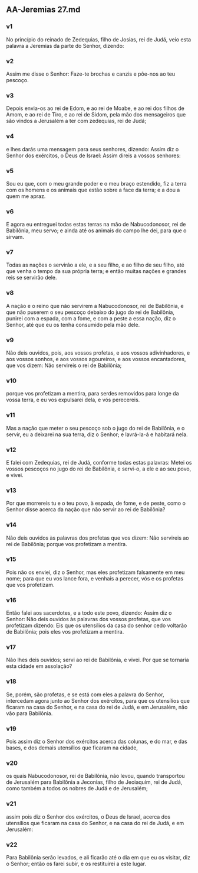 ## AA-Jeremias 27.md
### v1
 No princípio do reinado de Zedequias, filho de Josias, rei de Judá, veio esta palavra a Jeremias da parte do Senhor, dizendo:
### v2
 Assim me disse o Senhor: Faze-te brochas e canzis e põe-nos ao teu pescoço.
### v3
 Depois envia-os ao rei de Edom, e ao rei de Moabe, e ao rei dos filhos de Amom, e ao rei de Tiro, e ao rei de Sidom, pela mão dos mensageiros que são vindos a Jerusalém a ter com zedequias, rei de Judá;
### v4
 e lhes darás uma mensagem para seus senhores, dizendo: Assim diz o Senhor dos exércitos, o Deus de Israel: Assim direis a vossos senhores:
### v5
 Sou eu que, com o meu grande poder e o meu braço estendido, fiz a terra com os homens e os animais que estão sobre a face da terra; e a dou a quem me apraz.
### v6
 E agora eu entreguei todas estas terras na mão de Nabucodonosor, rei de Babilônia, meu servo; e ainda até os animais do campo lhe dei, para que o sirvam.
### v7
 Todas as nações o servirão a ele, e a seu filho, e ao filho de seu filho, até que venha o tempo da sua própria terra; e então muitas nações e grandes reis se servirão dele.
### v8
 A nação e o reino que não servirem a Nabucodonosor, rei de Babilônia, e que não puserem o seu pescoço debaixo do jugo do rei de Babilônia, punirei com a espada, com a fome, e com a peste a essa nação, diz o Senhor, até que eu os tenha consumido pela mão dele.
### v9
 Não deis ouvidos, pois, aos vossos profetas, e aos vossos adivinhadores, e aos vossos sonhos, e aos vossos agoureiros, e aos vossos encantadores, que vos dizem: Não servireis o rei de Babilônia;
### v10
 porque vos profetizam a mentira, para serdes removidos para longe da vossa terra, e eu vos expulsarei dela, e vós perecereis.
### v11
 Mas a nação que meter o seu pescoço sob o jugo do rei de Babilônia, e o servir, eu a deixarei na sua terra, diz o Senhor; e lavrá-la-á e habitará nela.
### v12
 E falei com Zedequias, rei de Judá, conforme todas estas palavras: Metei os vossos pescoços no jugo do rei de Babilônia, e servi-o, a ele e ao seu povo, e vivei.
### v13
 Por que morrereis tu e o teu povo, à espada, de fome, e de peste, como o Senhor disse acerca da nação que não servir ao rei de Babilônia?
### v14
 Não deis ouvidos às palavras dos profetas que vos dizem: Não servireis ao rei de Babilônia; porque vos profetizam a mentira.
### v15
 Pois não os enviei, diz o Senhor, mas eles profetizam falsamente em meu nome; para que eu vos lance fora, e venhais a perecer, vós e os profetas que vos profetizam.
### v16
 Então falei aos sacerdotes, e a todo este povo, dizendo: Assim diz o Senhor: Não deis ouvidos às palavras dos vossos profetas, que vos profetizam dizendo: Eis que os utensílios da casa do senhor cedo voltarão de Babilônia; pois eles vos profetizam a mentira.
### v17
 Não lhes deis ouvidos; servi ao rei de Babilônia, e vivei. Por que se tornaria esta cidade em assolação?
### v18
 Se, porém, são profetas, e se está com eles a palavra do Senhor, intercedam agora junto ao Senhor dos exércitos, para que os utensílios que ficaram na casa do Senhor, e na casa do rei de Judá, e em Jerusalém, não vão para Babilônia.
### v19
 Pois assim diz o Senhor dos exércitos acerca das colunas, e do mar, e das bases, e dos demais utensílios que ficaram na cidade,
### v20
 os quais Nabucodonosor, rei de Babilônia, não levou, quando transportou de Jerusalém para Babilônia a Jeconias, filho de Jeoiaquim, rei de Judá, como também a todos os nobres de Judá e de Jerusalém;
### v21
 assim pois diz o Senhor dos exércitos, o Deus de Israel, acerca dos utensílios que ficaram na casa do Senhor, e na casa do rei de Judá, e em Jerusalém:
### v22
 Para Babilônia serão levados, e ali ficarão até o dia em que eu os visitar, diz o Senhor; então os farei subir, e os restituirei a este lugar.
